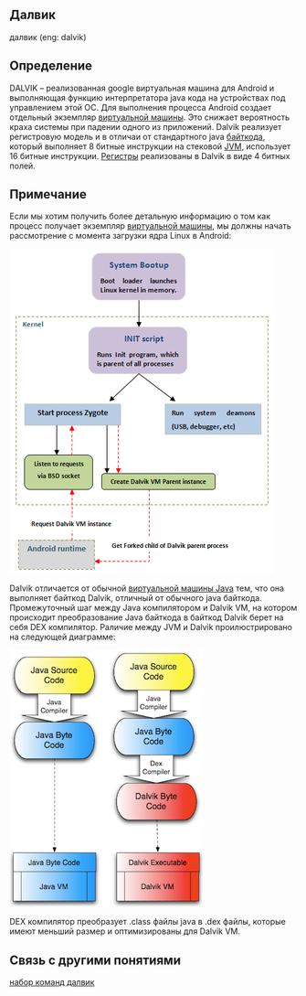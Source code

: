 ## Далвик
далвик (eng: dalvik) 

## Определение
DALVIK – реализованная google виртуальная машина для Android и выполняющая функцию интерпретатора java кода на устройствах под управлением этой ОС. Для выполнения процесса Android создает отдельный экземпляр [виртуальной машины](virtual_machines_1.md). Это снижает вероятность краха системы при падении одного из приложений. Dalvik реализует регистровую модель и в отличаи от стандартного java [байткода](byte-code.md), который выполняет 8 битные инструкции на стековой [JVM](java_virtual_machine.md), использует 16 битные инструкции. [Регистры](register.md) реализованы в Dalvik в виде 4 битных полей.

## Примечание

Если мы хотим получить более детальную информацию о том как процесс получает экземпляр [виртуальной машины](virtual_machines_1.md), мы должны начать рассмотрение с момента загрузки ядра Linux в Android:

![androidboot](../images/androidboot.png)

Dalvik отличается от обычной [виртуальной машины Java](java_virtual_machine.md) тем, что она выполняет байткод Dalvik, отличный от обычного java байткода. Промежуточный шаг между Java компилятором и Dalvik VM, на котором происходит преобразование Java байткода в байткод Dalvik берет на себя DEX компилятор. Раличие между JVM и Dalvik проилюстрировано на следующей диаграмме:

![dalvikoperation](../images/dalvikoperation.png)

DEX компилятор преобразует .class файлы java в .dex файлы, которые имеют меньший размер и оптимизированы для Dalvik VM.

## Cвязь с другими понятиями 
[набор команд далвик](command_set_Davlik.md)
